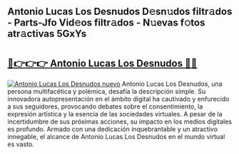 ## Antonio Lucas Los Desnudos D𝚎sn𝚞dos filtr𝚊dos - Parts-Jfo Vid𝚎os filtr𝚊dos - N𝚞evas f𝚘tos atr𝚊ctivas 5GxYs

# <h2><a href="http://mb2k5fb.tromn.icu/?c=Antonio+Lucas+Los+Desnudos">🔗👉👉👉 Antonio Lucas Los Desnudos 🔗🔗</a></h2>

[![Antonio Lucas Los Desnudos nuevo](https://i.imgur.com/pEAQMta.gif)](http://mb2k5fb.tromn.icu/?c=Antonio+Lucas+Los+Desnudos)
Antonio Lucas Los Desnudos, una persona multifacética y polémica, desafía la descripción simple. Su innovadora autopresentación en el ámbito digital ha cautivado y enfurecido a sus seguidores, provocando debates sobre el consentimiento, la expresión artística y la esencia de las sociedades virtuales. A pesar de la incertidumbre de sus próximas acciones, su impacto en los medios digitales es profundo. Armado con una dedicación inquebrantable y un atractivo innegable, el alcance de Antonio Lucas Los Desnudos en el mundo virtual es vasto.

